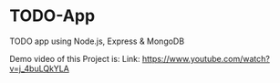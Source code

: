 # TODO-App
TODO app using Node.js, Express &amp; MongoDB

Demo video of this Project is:
Link:  https://www.youtube.com/watch?v=j_4buLQkYLA
